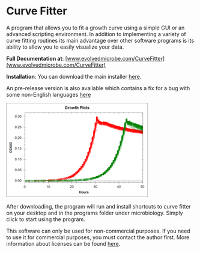 # Curve Fitter 

A program that allows you to fit a growth curve using a simple GUI or an advanced scripting environment.  In addition to implementing a variety of curve fitting routines its main advantage over other software programs is its ability to allow you to easily visualize your data.



**Full Documentation at**: [www.evolvedmicrobe.com/CurveFitter](www.evolvedmicrobe.com/CurveFitter)

**Installation**: You can download the main installer [here](www.evolvedmicrobe.com/CurveFitter/Installers/InstallCurveFitter.msi).

An pre-release version is also available which contains a fix for a bug with some non-English languages [here](www.evolvedmicrobe.com/CurveFitter/Installers/InstallCurveFitter.msi)


![Growth Curve Image](Documentation/GrowthPlots.png?raw=true "Growth Plots")


After downloading, the program will run and  install shortcuts to curve fitter on your desktop and in the  programs folder under microbiology. Simply click to start using the program.

This software can only be used for non-commercial purposes.  If you need to use it for commercial purposes, you must contact the author first.  More information about licenses can be found [here](http://www.evolvedmicrobe.com/CurveFitter/Licenses.html).

